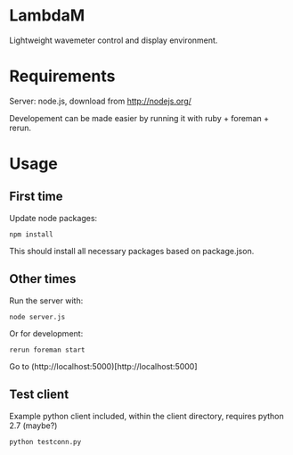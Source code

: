 LambdaM
=======

Lightweight wavemeter control and display environment.

Requirements
============

Server: node.js, download from http://nodejs.org/

Developement can be made easier by running it with ruby + foreman + rerun.

Usage
=====

First time
----------

Update node packages:

    npm install

This should install all necessary packages based on package.json.

Other times
-----------

Run the server with:

    node server.js

Or for development:

    rerun foreman start

Go to (http://localhost:5000)[http://localhost:5000]

Test client
-----------

Example python client included, within the client directory, requires python 2.7 (maybe?)

    python testconn.py
